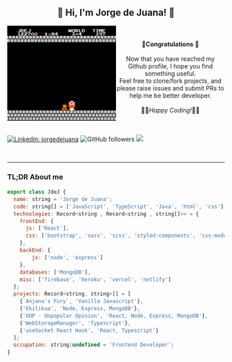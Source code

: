 <div align="center">
	<h2> 🖖 Hi, I'm Jorge de Juana! 👋</h2>
</div>



<img src="https://github.com/JdeJ/JdeJ/blob/master/gifs/bigMario.gif" alt="Welcome Mario message!" width="50%" align="left"/>
<div align="right">
	<div align="center">
		<br><br>🎉<b>Congratulations</b> 🎉<br><br>
		Now that you have reached my Github profile, I hope you find something useful.<br>
		Feel free to clone/fork projects, and please raise issues and submit PRs to help me be better developer. <br><br>
		👩‍💻<i>Happy Coding!</i>👨‍💻<br><br>
		<br clear="right"/>
	</div>
</div>

[![Linkedin: jorgedejuana](https://img.shields.io/badge/-JdeJ-blue?style=flat-square&logo=Linkedin&logoColor=white&link=https://www.linkedin.com/in/jorgedejuana/)](https://www.linkedin.com/in/jorgedejuana/)
![GitHub followers](https://img.shields.io/github/followers/JdeJ?label=Follow&style=social)
[![](https://img.shields.io/badge/email-jorgedjuana%40gmail.com-red)](mailto:jorgedjuana@gmail.com)

<br clear="left"/>

---

### TL;DR About me
```js
export class JdeJ {
  name: string = 'Jorge de Juana';
  code: string[] = ['JavaScript', 'TypeScript', 'Java', 'html', 'css'];
  technologies: Record<string , Record<string , string[]>> = {
    frontEnd: {
      js: ['React'],
      css: ['bootstrap', 'sass', 'scss', 'styled-components', 'css-modules']
    },
    backEnd: {
        js: ['node', 'express']
    },
    databases: ['MongoDB'],
    misc: ['firebase', 'heroku', 'vercel', 'netlify']
  };
  projects: Record<string, string>[] = [
    {`Anjana's Fury`, 'Vanilla Javascript'},
    {'Ekilikua', 'Node, Express, MongoDB'},
    {'UOP - Unpopular Opinion', 'React, Node, Express, MongoDB'},
    {'WebStorageManager', 'Typescript'},
    {'useSocket React Hook', 'React, Typescript'}
  ];
  occupation: string|undefined = 'Frontend Developer';
}
```

